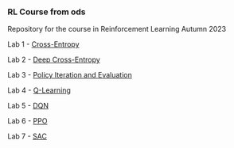 ### RL Course from ods

Repository for the course in Reinforcement Learning Autumn 2023

Lab 1 - [Cross-Entropy](https://github.com/jalaln06/RLCourse/tree/main/Lab1)

Lab 2 - [Deep Cross-Entropy](https://github.com/jalaln06/RLCourse/tree/main/Lab2)

Lab 3 - [Policy Iteration and Evaluation](https://github.com/jalaln06/RLCourse/tree/main/Lab3)

Lab 4 - [Q-Learning](https://github.com/jalaln06/RLCourse/tree/main/Lab4)

Lab 5 - [DQN](https://github.com/jalaln06/RLCourse/tree/main/Lab5)

Lab 6 - [PPO](https://github.com/jalaln06/RLCourse/tree/main/Lab6)

Lab 7 - [SAC](https://github.com/jalaln06/RLCourse/tree/main/Lab7)
